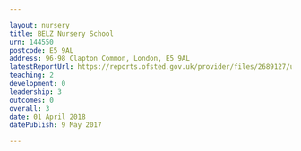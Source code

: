```yaml
---

layout: nursery
title: BELZ Nursery School
urn: 144550
postcode: E5 9AL
address: 96-98 Clapton Common, London, E5 9AL
latestReportUrl: https://reports.ofsted.gov.uk/provider/files/2689127/urn/144550.pdf
teaching: 2
development: 0
leadership: 3
outcomes: 0
overall: 3
date: 01 April 2018 
datePublish: 9 May 2017

---
```

